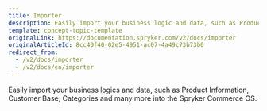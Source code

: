 ```yaml
---
title: Importer
description: Easily import your business logic and data, such as Product Information, Customer Base, Categories and many more into the Spryker Commerce OS.
template: concept-topic-template
originalLink: https://documentation.spryker.com/v2/docs/importer
originalArticleId: 8cc40f40-02e5-4951-ac07-4a49c73b73b0
redirect_from:
  - /v2/docs/importer
  - /v2/docs/en/importer
---
```


Easily import your business logics and data, such as Product Information, Customer Base, Categories and many more into the Spryker Commerce OS.
